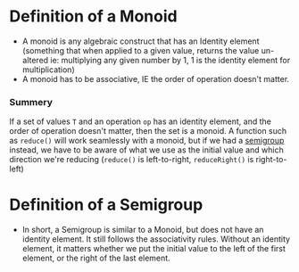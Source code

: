 # Definition of a Monoid
- A monoid is any algebraic construct that has an Identity element 
(something that when applied to a given value, returns the value 
un-altered ie: multiplying any given number by 1, 1 is the identity 
element for multiplication) 
- A monoid has to be associative, IE the order of operation doesn't matter.

### Summery
If a set of values `T` and an operation `op` has an identity element, and 
the order of operation doesn't matter, then the set is a monoid. A function 
such as `reduce()` will work seamlessly with a monoid, but if we had a 
[semigroup](#definition-of-a-semigroup) instead, we have to be aware of what we use as the initial 
value 
and which direction we're reducing (`reduce()` is left-to-right, `reduceRight()` is right-to-left)

# Definition of a Semigroup
- In short, a Semigroup is similar to a Monoid, but does not have an 
identity element. It still follows the associativity rules. Without an 
identity element, it matters whether we put the initial value to the left of 
the first element, or the right of the last element. 
